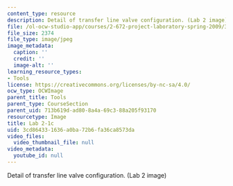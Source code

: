 ```yaml
---
content_type: resource
description: Detail of transfer line valve configuration. (Lab 2 image)
file: /ol-ocw-studio-app/courses/2-672-project-laboratory-spring-2009/3cd864331636a0ba72b6fa36ca8573da_lab21c.jpg
file_size: 2374
file_type: image/jpeg
image_metadata:
  caption: ''
  credit: ''
  image-alt: ''
learning_resource_types:
- Tools
license: https://creativecommons.org/licenses/by-nc-sa/4.0/
ocw_type: OCWImage
parent_title: Tools
parent_type: CourseSection
parent_uid: 713b619d-ad80-8a4a-69c3-88a205f93170
resourcetype: Image
title: Lab 2-1c
uid: 3cd86433-1636-a0ba-72b6-fa36ca8573da
video_files:
  video_thumbnail_file: null
video_metadata:
  youtube_id: null
---
```

Detail of transfer line valve configuration. (Lab 2 image)